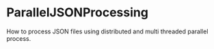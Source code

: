 # ParallelJSONProcessing
How to process JSON files using distributed and multi threaded parallel process. 
